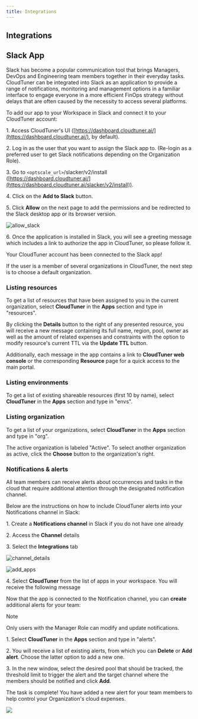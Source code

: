 ```yaml
---
title: Integrations
---
```


## Integrations

<!-- ## Google Calendar

Integrating Google Calendar to display shareable resource booking intervals as events allows users to view and manage availability in real time. Each booked interval appears as a Google Calendar event, making it easy to see open and reserved slots at a glance. This setup enables streamlined scheduling, letting users quickly check and share resource availability with others through a familiar calendar interface.

Follow these steps to connect Google Calendar to CloudTuner:

### Prepare your Google Calendar

1\. Create or choose one of the existing secondary calendars in your Google Calendar

2\. Share it with the CloudTuner service account

`calendar-service@optscale.iam.gserviceaccount.com` to do this:

- Select the calendar
- Open the Calendar Settings
- Navigate to the **Share with specific people or groups** section
- Click the **Add people and groups** button

![google_add_people](https://hystax.com/documentation/optscale/_static/screens/integrations/google_add_people.png)

- Add the email address: `calendar-service@optscale.iam.gserviceaccount.com` and select the **Make changes to events** permission.

![google_make_changes](https://hystax.com/documentation/optscale/_static/screens/integrations/google_make_changes.png)

Note

If you have an open-source CloudTuner, please use the `client_email` specified in the [user_template.yml](https://github.com/hystax/optscale/blob/integration/optscale-deploy/overlay/user_template.yml) file instead of calendar-service@optscale.iam.gserviceaccount.com.

3\. Copy the Calendar ID from the **Integrate calendar** section.

![google_calendar_id](https://hystax.com/documentation/optscale/_static/screens/integrations/google_calendar_id.png)

### Connect the Calendar to CloudTuner

1\. Open the **Integrations** page and click the **CONNECT CALENDAR** button

2\. Paste the Calendar ID into the opened side modal

![google_connect](https://hystax.com/documentation/optscale/_static/screens/integrations/google_connect.png)

3\. Click the **Connect** button to view your Shared Environment schedules directly in the Google Calendar. -->

## Slack App

Slack has become a popular communication tool that brings Managers, DevOps and Engineering team members together in their everyday tasks. CloudTuner can be integrated into Slack as an application to provide a range of notifications, monitoring and management options in a familiar interface to engage everyone in a more efficient FinOps strategy without delays that are often caused by the necessity to access several platforms.

To add our app to your Workspace in Slack and connect it to your CloudTuner account:

1\. Access CloudTuner's UI ([https://dashboard.cloudtuner.ai/](https://dashboard.cloudtuner.ai/), by default).

2\. Log in as the user that you want to assign the Slack app to. (Re-login as a preferred user to get Slack notifications depending on the Organization Role).

3\. Go to `<optscale_url>`/slacker/v2/install ([https://dashboard.cloudtuner.ai/](https://dashboard.cloudtuner.ai/slacker/v2/install)).

4\. Click on the **Add to Slack** button.

5\. Click **Allow** on the next page to add the permissions and be redirected to the Slack desktop app or its browser version.

![allow_slack](https://cloudtuner-email-templates-image.s3.eu-north-1.amazonaws.com/documentation/permissionslack.png)

6\. Once the application is installed in Slack, you will see a greeting message which includes a link to authorize the app in CloudTuner, so please follow it.

Your CloudTuner account has been connected to the Slack app!

<!-- ![app_connected](https://hystax.com/documentation/optscale/_static/screens/integrations/app_connected.png) -->

If the user is a member of several organizations in CloudTuner, the next step is to choose a default organization.

<!-- ![default_organization](https://hystax.com/documentation/optscale/_static/screens/integrations/default_organization.png) -->

### Listing resources

To get a list of resources that have been assigned to you in the current organization, select **CloudTuner** in the **Apps** section and type in "resources".

<!-- ![list_resources](https://hystax.com/documentation/optscale/_static/screens/integrations/list_resources.png) -->

By clicking the **Details** button to the right of any presented resource, you will receive a new message containing its full name, region, pool, owner as well as the amount of related expenses and constraints with the option to modify resource's current TTL via the **Update TTL** button.

<!-- ![update_ttl](https://hystax.com/documentation/optscale/_static/screens/integrations/update_ttl.png) -->

Additionally, each message in the app contains a link to **CloudTuner web console** or the corresponding **Resource** page for a quick access to the main portal.

### Listing environments

To get a list of existing shareable resources (first 10 by name), select **CloudTuner** in the **Apps** section and type in "envs".

<!-- ![list_envs](https://hystax.com/documentation/optscale/_static/screens/integrations/list_envs.png) -->

### Listing organization

To get a list of your organizations, select **CloudTuner** in the **Apps** section and type in "org".

<!-- ![list_org](https://hystax.com/documentation/optscale/_static/screens/integrations/list_org.png) -->

The active organization is labeled "Active". To select another organization as active, click the **Choose** button to the organization's right.

### Notifications & alerts

All team members can receive alerts about occurrences and tasks in the cloud that require additional attention through the designated notification channel.

Below are the instructions on how to include CloudTuner alerts into your Notifications channel in Slack:

1\. Create a **Notifications channel** in Slack if you do not have one already

2\. Access the **Channel** details

3\. Select the **Integrations** tab

![channel_details](https://cloudtuner-email-templates-image.s3.eu-north-1.amazonaws.com/documentation/slackappchannel.png)

![add_apps](https://cloudtuner-email-templates-image.s3.eu-north-1.amazonaws.com/documentation/slackintaddapp.png)

4\. Select **CloudTuner** from the list of apps in your workspace. You will receive the following message

<!-- ![optscale_bot](https://hystax.com/documentation/optscale/_static/screens/integrations/optscale_bot.png) -->

Now that the app is connected to the Notification channel, you can **create** additional alerts for your team:

Note

Only users with the Manager Role can modify and update notifications.

1\. Select **CloudTuner** in the **Apps** section and type in "alerts".

2\. You will receive a list of existing alerts, from which you can **Delete** or **Add alert**. Choose the latter option to add a new one.

<!-- ![alerts](https://hystax.com/documentation/optscale/_static/screens/integrations/alerts.png) -->

3\. In the new window, select the desired pool that should be tracked, the threshold limit to trigger the alert and the target channel where the members should be notified and click **Add**.

<!-- ![add_alert](https://hystax.com/documentation/optscale/_static/screens/integrations/add_alert.png) -->

The task is complete! You have added a new alert for your team members to help control your Organization's cloud expenses.

![](https://hystax.com/documentation/optscale/images/snipp4.svg)